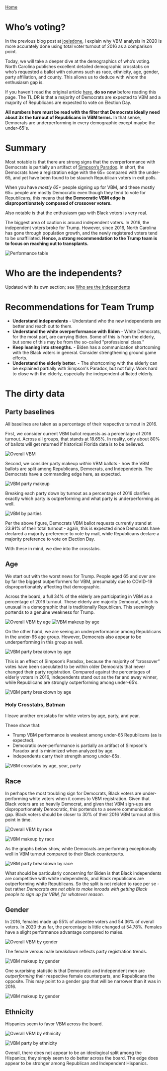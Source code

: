 [Home](https://joeisdone.github.io/)

# Who’s voting?

In the previous blog post at [joeisdone](http://joeisdone.github.io/), I explain why VBM analysis in 2020 is more accurately done using total voter turnout of 2016 as a comparison point. 

Today, we will take a deeper dive at the demographics of who’s voting. North Carolina publishes excellent detailed demographic crosstabs on who’s requested a ballot with columns such as race, ethnicity, age, gender, party affiliation, and county. This allows us to deduce with whom the enthusiasm gap is. 

If you haven't read the original article [here](https://joeisdone.github.io), **do so now** before reading this page. The TL;DR is that a majority of Democrats are expected to VBM and a majority of Republicans are expected to vote on Election Day. 

**All numbers here must be read with the filter that Democrats ideally need about 3x the turnout of Republicans in VBM terms.** In that sense, Democrats are underperforming in every demographic except maybe the under-65's. 

# Summary

 Most notable is that there are strong signs that the overperformance with Democrats is partially an artifact of [Simpson’s Paradox](https://en.wikipedia.org/wiki/Simpson%27s_paradox). In short, the Democrats have a registration edge with the 65+ compared with the under-65, and yet have been found to be staunch Republican voters in exit polls. 

When you have *mostly 65+* people signing up for VBM, and these mostly 65+ people are mostly Democratic even though they tend to vote for Republicans, this means that **the Democratic VBM edge is disproportionately composed of crossover voters.**

Also notable is that the enthusiasm gap with Black voters is very real. 

The biggest area of caution is around independent voters. In 2016, the independent voters broke for Trump. However, since 2016, North Carolina has gone through population growth, and the newly registered voters tend to be unaffiliated. **Hence, a strong recommendation to the Trump team is to focus on reaching out to transplants.**

![Performance table](/images/perform-table.png)

# Who are the independents?

Updated with its own section; see [Who are the independents](https://joeisdone.github.io/independents.html)

# Recommendations for Team Trump

* **Understand independents** - Understand who the new independents are better and reach out to them. 
* **Understand the white overperformance with Biden** - White Democrats, for the most part, are carrying Biden. Some of this is from the elderly, but some of this may be from the so-called "professional class."
* **Keep leaning into strengths.** - Biden has a communication shortcoming with the Black voters in general. Consider strengthening ground game efforts. 
* **Understand the elderly better.** - The shortcoming with the elderly can be explained partially with Simpson's Paradox, but not fully. Work hard to close with the elderly, especially the independent affliated elderly.  
  
# The dirty data

## Party baselines

All baselines are taken as a percentage of their respective turnout in 2016.  

First, we consider current VBM ballot requests as a percentage of 2016 turnout. Across all groups, that stands at 18.65%. In reality, only about 80% of ballots will get returned if historical Florida data is to be believed. 

![Overall VBM](/images/vbm-party-pct.png)

Second, we consider party makeup *within* VBM ballots - how the VBM ballots are split among Republicans, Democrats, and Independents. The Democrats have a commanding edge here, as expected. 

![VBM party makeup](/images/vbm-party-makeup.png)

Breaking each party down by turnout as a percentage of 2016 clarifies exactly which party is outperforming and what party is underperforming as well. 

![VBM by parties](/images/vbm-party-parties.png)

Per the above figure, Democrats VBM ballot requests currently stand at 23.91% of their total turnout - again, this is expected since Democrats have declared a majority preference to vote by mail, while Republicans declare a majority preference to vote on Election Day. 

With these in mind, we dive into the crosstabs. 

## Age

We start out with the worst news for Trump. People aged 65 and over are by far the biggest outperformers for VBM, presumably due to COVID-19 disproportionately affecting that demographic. 

Across the board, a full 34% of the elderly are participating in VBM as a percentage of 2016 turnout. These elderly are majority Democrat, which is unusual in a demographic that is traditionally Republican. This seemingly portends to a genuine weakness for Trump. 

![Overall VBM by age](/images/vbm-age-pct.png)
![VBM makeup by age](/images/vbm-age-makeup.png)

On the other hand, we are seeing an underperformance among Republicans in the under-65 age group. However, Democrats also appear to be underperforming in this group as well. 

![VBM party breakdown by age](/images/vbm-age-parties.png)

This is an effect of Simpson’s Paradox, because the majority of “crossover” votes have been speculated to be within older Democrats that never changed their party registration. Compared against the percentages of elderly voters in 2016, independents stand out as the far and away winner, while Republicans are strongly outperforming among under-65’s. 

![VBM party breakdown by age](/images/vbm-age-2016.png)

### Holy Crosstabs, Batman

I leave another crosstabs for white voters by age, party, and year. 

These show that: 

* Trump VBM performance is weakest among under-65 Republicans (as is expected). 
* Democratic over-performance is partially an artifact of Simpson's Paradox and is minimized when analyzed by age.
* Independents carry their strength among under-65s. 

![VBM crosstabs by age, year, party](/images/vbm-age-crosstabs.png)

## Race

In perhaps the most troubling sign for Democrats, Black voters are under-performing white voters when it comes to VBM registration. Given that Black voters are so heavily Democrat, and given that VBM sign-ups are disproportionately Democratic, this portends to a severe communication gap. Black voters should be closer to 30% of their 2016 VBM turnout at this point in time. 

![Overall VBM by race](/images/vbm-race-pct.png)

![VBM makeup by race](/images/vbm-race-makeup.png)

As the graphs below show, white Democrats are performing exceptionally well in VBM turnout compared to their Black counterparts. 

![VBM party breakdown by race](/images/vbm-race-parties.png)

What should be particularly concerning for Biden is that Black independents are competitive with white independents, and Black republicans are outperforming white Republicans. So the split is not related to race per se - but rather *Democrats are not able to make inroads with getting Black people to sign up for VBM, for whatever reason.*

## Gender

In 2016, females made up 55% of absentee voters and 54.36% of overall voters. In 2020 thus far, the percentage is little changed at 54.78%. Females have a slight performance advantage compared to males. 

![Overall VBM by gender](/images/vbm-gender-pct.png)

The female versus male breakdown reflects party registration trends. 

![VBM makeup by gender](/images/vbm-gender-makeup.png)

One surprising statistic is that Democratic and independent men are *outperforming* their respective female counterparts, and Republicans the opposite. This may point to a gender gap that will be narrower than it was in 2016. 

![VBM makeup by gender](/images/vbm-gender-parties.png)

## Ethnicity

Hispanics seem to favor VBM across the board. 

![Overall VBM by ethnicity](/images/vbm-ethnicity-pct.png)

![VBM party by ethnicity](/images/vbm-ethnicity-parties.png)

Overall, there does not appear to be an ideological split among the Hispanics; they simply seem to do better across the board. The edge does appear to be stronger among Republican and Independent Hispanics. 
